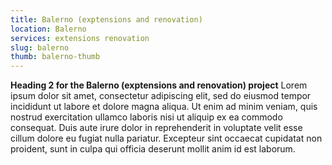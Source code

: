 ```yaml
---
title: Balerno (exptensions and renovation)
location: Balerno
services: extensions renovation
slug: balerno
thumb: balerno-thumb
---
```


**Heading 2 for the Balerno (exptensions and renovation) project** Lorem ipsum dolor sit amet, consectetur adipiscing elit, sed do eiusmod tempor incididunt ut labore et dolore magna aliqua. Ut enim ad minim veniam, quis nostrud exercitation ullamco laboris nisi ut aliquip ex ea commodo consequat. Duis aute irure dolor in reprehenderit in voluptate velit esse cillum dolore eu fugiat nulla pariatur. Excepteur sint occaecat cupidatat non proident, sunt in culpa qui officia deserunt mollit anim id est laborum.